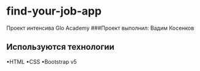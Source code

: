 # find-your-job-app
Проект интенсива Glo Academy
###Проект выполнил: Вадим Косенков

## Используются технологии
•HTML
•CSS
•Bootstrap v5

